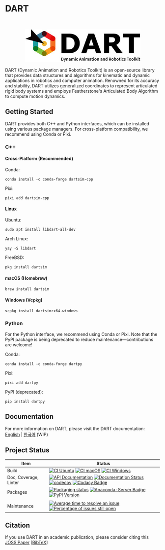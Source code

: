 # DART

<br>
<p align="center">
  <img src="https://raw.githubusercontent.com/dartsim/dart/master/docs/dart_logo_377x107.jpg" alt="DART: Dynamic Animation and Robotics Toolkit">
</p>

DART (Dynamic Animation and Robotics Toolkit) is an open-source library that
provides data structures and algorithms for kinematic and dynamic applications
in robotics and computer animation. Renowned for its accuracy and stability,
DART utilizes generalized coordinates to represent articulated rigid body
systems and employs Featherstone's Articulated Body Algorithm to compute motion
dynamics.

## Getting Started

DART provides both C++ and Python interfaces, which can be installed using
various package managers. For cross-platform compatibility, we recommend using
Conda or Pixi.

### C++

#### Cross-Platform (Recommended)

Conda:

```shell
conda install -c conda-forge dartsim-cpp
```

Pixi:

```shell
pixi add dartsim-cpp
```

#### Linux

Ubuntu:

```shell
sudo apt install libdart-all-dev
```

Arch Linux:

```shell
yay -S libdart
```

FreeBSD:

```shell
pkg install dartsim
```

#### macOS (Homebrew)

```shell
brew install dartsim
```

#### Windows (Vcpkg)

```shell
vcpkg install dartsim:x64-windows
```

### Python

For the Python interface, we recommend using Conda or Pixi. Note that the PyPI
package is being deprecated to reduce maintenance—contributions are welcome!

Conda:

```shell
conda install -c conda-forge dartpy
```

Pixi:

```shell
pixi add dartpy
```

PyPI (deprecated):

```shell
pip install dartpy
```

## Documentation

For more information on DART, please visit the DART documentation: [English](https://dart.readthedocs.io/) | [한국어](https://dart-ko.readthedocs.io/) (WIP)

## Project Status

| Item                  | Status                                                                                                                                                                                                                                                                                                                                                                                                                                                                                                                                                                                                                                                                                  |
| --------------------- | --------------------------------------------------------------------------------------------------------------------------------------------------------------------------------------------------------------------------------------------------------------------------------------------------------------------------------------------------------------------------------------------------------------------------------------------------------------------------------------------------------------------------------------------------------------------------------------------------------------------------------------------------------------------------------------- |
| Build                 | [![CI Ubuntu](https://github.com/dartsim/dart/actions/workflows/ci_ubuntu.yml/badge.svg)](https://github.com/dartsim/dart/actions/workflows/ci_ubuntu.yml) [![CI macOS](https://github.com/dartsim/dart/actions/workflows/ci_macos.yml/badge.svg)](https://github.com/dartsim/dart/actions/workflows/ci_macos.yml) [![CI Windows](https://github.com/dartsim/dart/actions/workflows/ci_windows.yml/badge.svg)](https://github.com/dartsim/dart/actions/workflows/ci_windows.yml)                                                                                                                                                                                                        |
| Doc, Coverage, Linter | [![API Documentation](https://github.com/dartsim/dart/actions/workflows/api_doc.yml/badge.svg)](https://github.com/dartsim/dart/actions/workflows/api_doc.yml)  [![Documentation Status](https://readthedocs.org/projects/dart/badge/?version=latest)](https://dart.readthedocs.io/en/latest/?badge=latest) [![codecov](https://codecov.io/gh/dartsim/dart/branch/main/graph/badge.svg)](https://codecov.io/gh/dartsim/dart)   [![Codacy Badge](https://app.codacy.com/project/badge/Grade/2d95a9b951be4b73a71097670ec351e8)](https://www.codacy.com/gh/dartsim/dart/dashboard?utm_source=github.com&amp;utm_medium=referral&amp;utm_content=dartsim/dart&amp;utm_campaign=Badge_Grade) |
| Packages              | [![Packaging status](https://repology.org/badge/vertical-allrepos/dartsim.svg)](https://repology.org/project/dartsim/versions) [![Anaconda-Server Badge](https://anaconda.org/conda-forge/dartsim/badges/version.svg)](https://anaconda.org/conda-forge/dartsim) [![PyPI Version](https://img.shields.io/pypi/v/dartpy)](https://pypi.org/project/dartpy/)
                                                                                                                                                                                                                                                                                                                                                                             |
| Maintenance           | [![Average time to resolve an issue](http://isitmaintained.com/badge/resolution/dartsim/dart.svg)](http://isitmaintained.com/project/dartsim/dart "Average time to resolve an issue") [![Percentage of issues still open](http://isitmaintained.com/badge/open/dartsim/dart.svg)](http://isitmaintained.com/project/dartsim/dart "Percentage of issues still open")                                                                                                                                                                                                                                                                                                                     |

## Citation

If you use DART in an academic publication, please consider citing this [JOSS Paper](https://doi.org/10.21105/joss.00500) [[BibTeX](https://gist.github.com/jslee02/998b8809e3ae1b7aef6ef04dd2ad5e27)]
